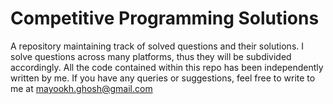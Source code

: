 # Competitive Programming Solutions
A repository maintaining track of solved questions and their solutions. 
I solve questions across many platforms, thus they will be subdivided accordingly.
All the code contained within this repo has been independently written by me. 
If you have any queries or suggestions, feel free to write to me at mayookh.ghosh@gmail.com

